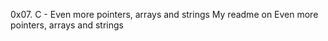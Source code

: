 0x07. C - Even more pointers, arrays and strings
My readme on  Even more pointers, arrays and strings

